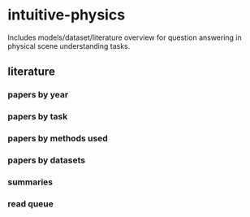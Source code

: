 # intuitive-physics
Includes models/dataset/literature overview for question answering in physical scene understanding tasks.

## literature

### papers by year

### papers by task

### papers by methods used

### papers by datasets

### summaries

### read queue


